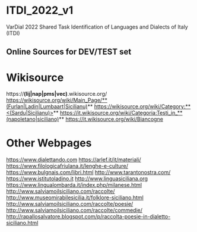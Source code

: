 # ITDI_2022_v1
VarDial 2022 Shared Task Identification of Languages and Dialects of Italy (ITDI)




## Online Sources for DEV/TEST set


# Wikisource
https://**(lij|nap|pms|vec)**.wikisource.org/
https://wikisource.org/wiki/Main_Page/**(Furlan|Ladin|Lumbaart|Sicilianu)**
https://wikisource.org/wiki/Category:**<(Sardu|Sicilianu)>**
https://it.wikisource.org/wiki/Categoria:Testi_in_**(napoletano|siciliano)**
https://it.wikisource.org/wiki/Biancogne

# Other Webpages
https://www.dialettando.com
https://arlef.it/it/materiali/
https://www.filologicafriulana.it/lenghe-e-culture/
https://www.bulgnais.com/libri.html
http://www.tarantonostra.com/
https://www.istitutoladino.it
http://www.linguasiciliana.org
https://www.lingualombarda.it/index.php/milanese.html
http://www.salviamoilsiciliano.com/raccolte/
http://www.museomirabilesicilia.it/folklore-siciliano.html 
http://www.salviamoilsiciliano.com/raccolte/poesie/ 
http://www.salviamoilsiciliano.com/raccolte/commedie/ 
http://rapallosalvatore.blogspot.com/p/raccolta-poesie-in-dialetto-siciliano.html 


 <!--


## Reference

@inproceedings{2022-findings-vardial,
 title = "Findings of the {V}ar{D}ial Evaluation Campaign 2022",
 author = "Aepli, No{\"e}mi  and
   Anastasopoulos, Antonios  and
   Chifu, Adrian  and
   Domingues, William  and
   Faisal, Fahim  and
   G{\u{a}}man, Mihaela  and
   Ionescu, Radu Tudor  and
   Scherrer, Yves",
 booktitle = "Proceedings of the Ninth Workshop on NLP for Similar Languages, Varieties and Dialects",
 month = oct,
 year = "2022",
 address = "Gyeongju, Republic of Korea",
 publisher = "International Committee on Computational Linguistics (ICCL)"
}
-->

